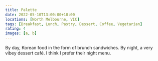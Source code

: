 ```yaml
---
title: Palette
date: 2022-05-10T13:00:00+10:00
locations: [North Melbourne, VIC]
tags: [Breakfast, Lunch, Pastry, Dessert, Coffee, Vegetarian]
rating: 4
images: [a, b]
---
```


By day, Korean food in the form of brunch sandwiches. By night, a very vibey dessert café. I think I prefer their night menu.